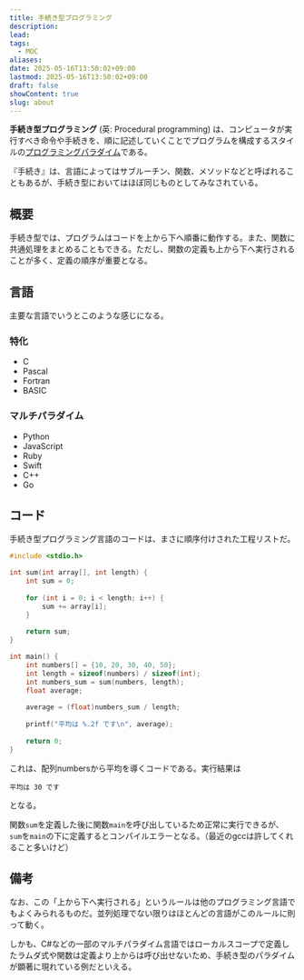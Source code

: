```yaml
---
title: 手続き型プログラミング
description: 
lead: 
tags:
  - MOC
aliases: 
date: 2025-05-16T13:50:02+09:00
lastmod: 2025-05-16T13:50:02+09:00
draft: false
showContent: true
slug: about
---
```

**手続き型プログラミング** (英: Procedural programming) は、コンピュータが実行すべき命令や手続きを、順に記述していくことでプログラムを構成するスタイルの[プログラミングパラダイム](../プログラミングパラダイム.md)である。

『手続き』は、言語によってはサブルーチン、関数、メソッドなどと呼ばれることもあるが、手続き型においてはほぼ同じものとしてみなされている。

## 概要
手続き型では、プログラムはコードを上から下へ順番に動作する。また、関数に共通処理をまとめることもできる。ただし、関数の定義も上から下へ実行されることが多く、定義の順序が重要となる。
## 言語
主要な言語でいうとこのような感じになる。
### 特化
- C
- Pascal
- Fortran
- BASIC
### マルチパラダイム
- Python
- JavaScript
- Ruby
- Swift
- C++
- Go
## コード
手続き型プログラミング言語のコードは、まさに順序付けされた工程リストだ。

```c
#include <stdio.h>

int sum(int array[], int length) {
	int sum = 0;
	
    for (int i = 0; i < length; i++) {
        sum += array[i];
    }
	
	return sum;
}

int main() {
    int numbers[] = {10, 20, 30, 40, 50};
    int length = sizeof(numbers) / sizeof(int);
    int numbers_sum = sum(numbers, length);
    float average;
	
    average = (float)numbers_sum / length;
	
    printf("平均は %.2f です\n", average);
	
    return 0;
}
```

これは、配列numbersから平均を導くコードである。実行結果は
```
平均は 30 です
```
となる。

関数`sum`を定義した後に関数`main`を呼び出しているため正常に実行できるが、`sum`を`main`の下に定義するとコンパイルエラーとなる。（最近のgccは許してくれること多いけど）

## 備考
なお、この「上から下へ実行される」というルールは他のプログラミング言語でもよくみられるものだ。並列処理でない限りはほとんどの言語がこのルールに則って動く。

しかも、C#などの一部のマルチパラダイム言語ではローカルスコープで定義したラムダ式や関数は定義より上からは呼び出せないため、手続き型のパラダイムが顕著に現れている例だといえる。